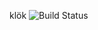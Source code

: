 klök
![Build Status](https://github.com/EvaSeidlmayer/gccalc/actions/workflows/python-app.yml/badge.svg) 
